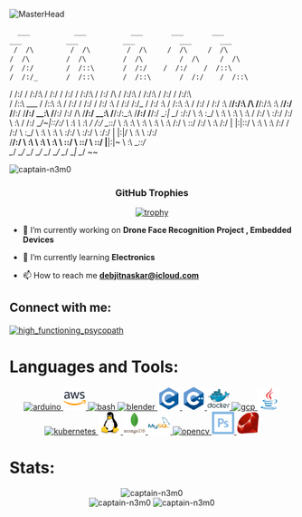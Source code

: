 ![MasterHead](https://1.bp.blogspot.com/-7A4WynwLsMw/XbBpCXG8fHI/AAAAAAAAMt4/uOa1bpLskYgrwGbllhSu2SDj_Mig8SXJQCLcBGAsYHQ/s1600/2000_600px.gif)

      ___           ___           ___       ___       ___                    ___           ___           ___           ___       ___     
     /  /\         /  /\         /  /\     /  /\     /  /\                  /  /\         /  /\         /  /\         /  /\     /  /\    
    /  /:/        /  /::\       /  /:/    /  /:/    /  /::\                /  /:/_       /  /::\       /  /::\       /  /:/    /  /::\   
   /  /:/        /  /:/\:\     /  /:/    /  /:/    /  /:/\:\              /  /:/ /\     /  /:/\:\     /  /:/\:\     /  /:/    /  /:/\:\  
  /  /::\ ___   /  /::\ \:\   /  /:/    /  /:/    /  /:/  \:\            /  /:/ /:/_   /  /:/  \:\   /  /::\ \:\   /  /:/    /  /:/  \:\ 
 /__/:/\:\  /\ /__/:/\:\ \:\ /__/:/    /__/:/    /__/:/ \__\:\          /__/:/ /:/ /\ /__/:/ \__\:\ /__/:/\:\_\:\ /__/:/    /__/:/ \__\:|
 \__\/  \:\/:/ \  \:\ \:\_\/ \  \:\    \  \:\    \  \:\ /  /:/          \  \:\/:/ /:/ \  \:\ /  /:/ \__\/~|::\/:/ \  \:\    \  \:\ /  /:/
      \__\::/   \  \:\ \:\    \  \:\    \  \:\    \  \:\  /:/            \  \::/ /:/   \  \:\  /:/     |  |:|::/   \  \:\    \  \:\  /:/ 
      /  /:/     \  \:\_\/     \  \:\    \  \:\    \  \:\/:/              \  \:\/:/     \  \:\/:/      |  |:|\/     \  \:\    \  \:\/:/  
     /__/:/       \  \:\        \  \:\    \  \:\    \  \::/                \  \::/       \  \::/       |__|:|~       \  \:\    \__\::/   
     \__\/         \__\/         \__\/     \__\/     \__\/                  \__\/         \__\/         \__\|         \__\/        ~~    


















<p align="left"> <img src="https://visitor-badge.laobi.icu/badge?page_id=captain-n3m0.captain-n3m0" alt="captain-n3m0" /> </p>

<h3 align="center">GitHub Trophies</h3>
<div align="center">

[![trophy](https://github-profile-trophy.vercel.app/?username=captain-n3m0&theme=dark_lover&no-frame=true&no-bg=true&margin-w=4&column=5)](https://github.com/ryo-ma/github-profile-trophy)
</div>

- 🔭 I’m currently working on **Drone Face Recognition Project , Embedded Devices**

- 🌱 I’m currently learning **Electronics**

- 📫 How to reach me **debjitnaskar@icloud.com**

<h2 align="left">Connect with me:</h2>
<p align="left">
<a href="https://instagram.com/high_functioning_psycopath" target="blank"><img align="center" src="https://raw.githubusercontent.com/rahuldkjain/github-profile-readme-generator/master/src/images/icons/Social/instagram.svg" alt="high_functioning_psycopath" height="30" width="40" /></a>
</p>

<h1 align="left">Languages and Tools:</h1>
<p align="center"> <a href="https://www.arduino.cc/" target="_blank" rel="noreferrer"> <img src="https://cdn.worldvectorlogo.com/logos/arduino-1.svg" alt="arduino" width="40" height="40"/> </a> <a href="https://aws.amazon.com" target="_blank" rel="noreferrer"> <img src="https://raw.githubusercontent.com/devicons/devicon/master/icons/amazonwebservices/amazonwebservices-original-wordmark.svg" alt="aws" width="40" height="40"/> </a> <a href="https://www.gnu.org/software/bash/" target="_blank" rel="noreferrer"> <img src="https://www.vectorlogo.zone/logos/gnu_bash/gnu_bash-icon.svg" alt="bash" width="40" height="40"/> </a> <a href="https://www.blender.org/" target="_blank" rel="noreferrer"> <img src="https://download.blender.org/branding/community/blender_community_badge_white.svg" alt="blender" width="40" height="40"/> </a> <a href="https://www.cprogramming.com/" target="_blank" rel="noreferrer"> <img src="https://raw.githubusercontent.com/devicons/devicon/master/icons/c/c-original.svg" alt="c" width="40" height="40"/> </a> <a href="https://www.w3schools.com/cpp/" target="_blank" rel="noreferrer"> <img src="https://raw.githubusercontent.com/devicons/devicon/master/icons/cplusplus/cplusplus-original.svg" alt="cplusplus" width="40" height="40"/> </a> <a href="https://www.docker.com/" target="_blank" rel="noreferrer"> <img src="https://raw.githubusercontent.com/devicons/devicon/master/icons/docker/docker-original-wordmark.svg" alt="docker" width="40" height="40"/> </a> <a href="https://cloud.google.com" target="_blank" rel="noreferrer"> <img src="https://www.vectorlogo.zone/logos/google_cloud/google_cloud-icon.svg" alt="gcp" width="40" height="40"/> </a> <a href="https://www.java.com" target="_blank" rel="noreferrer"> <img src="https://raw.githubusercontent.com/devicons/devicon/master/icons/java/java-original.svg" alt="java" width="40" height="40"/> </a> <a href="https://kubernetes.io" target="_blank" rel="noreferrer"> <img src="https://www.vectorlogo.zone/logos/kubernetes/kubernetes-icon.svg" alt="kubernetes" width="40" height="40"/> </a> <a href="https://www.linux.org/" target="_blank" rel="noreferrer"> <img src="https://raw.githubusercontent.com/devicons/devicon/master/icons/linux/linux-original.svg" alt="linux" width="40" height="40"/> </a> <a href="https://www.mongodb.com/" target="_blank" rel="noreferrer"> <img src="https://raw.githubusercontent.com/devicons/devicon/master/icons/mongodb/mongodb-original-wordmark.svg" alt="mongodb" width="40" height="40"/> </a> <a href="https://www.mysql.com/" target="_blank" rel="noreferrer"> <img src="https://raw.githubusercontent.com/devicons/devicon/master/icons/mysql/mysql-original-wordmark.svg" alt="mysql" width="40" height="40"/> </a> <a href="https://opencv.org/" target="_blank" rel="noreferrer"> <img src="https://www.vectorlogo.zone/logos/opencv/opencv-icon.svg" alt="opencv" width="40" height="40"/> </a> <a href="https://www.photoshop.com/en" target="_blank" rel="noreferrer"> <img src="https://raw.githubusercontent.com/devicons/devicon/master/icons/photoshop/photoshop-line.svg" alt="photoshop" width="40" height="40"/> </a> <a href="https://www.ruby-lang.org/en/" target="_blank" rel="noreferrer"> <img src="https://raw.githubusercontent.com/devicons/devicon/master/icons/ruby/ruby-original.svg" alt="ruby" width="40" height="40"/> </a> </p>

<h1>Stats:</h1>
<div align=center>
<img src="https://github-readme-stats.vercel.app/api/top-langs?username=captain-n3m0&show_icons=true&locale=en&layout=compact&theme=great-gatsby&hide_border=true" alt="captain-n3m0" />
</div>
<div align=center>
<img src="https://github-readme-streak-stats.herokuapp.com/?user=captain-n3m0&theme=great-gatsby&hide_border=true" alt="captain-n3m0" />&nbsp;<img src="https://github-readme-stats.vercel.app/api?username=captain-n3m0&show_icons=true&locale=en&theme=great-gatsby&hide_border=true" alt="captain-n3m0" />
</div>

